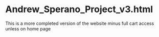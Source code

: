 # Andrew_Sperano_Project_v3.html
This is a more completed version of the website minus full cart access unless on home page
